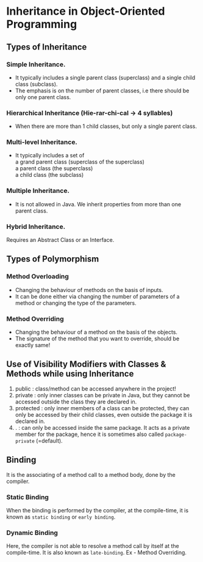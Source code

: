 # Inheritance in Object-Oriented Programming

## Types of Inheritance

### Simple Inheritance.  
- It typically includes a single parent class (superclass)
and a single child class (subclass).
- The emphasis is on the number of parent classes, i.e there should be only one parent class.

### Hierarchical Inheritance (Hie-rar-chi-cal -> 4 syllables)
- When there are more than 1 child classes, but only a single parent class.


### Multi-level Inheritance.
- It typically includes a set of  
 a grand parent class (superclass of the superclass)  
 a parent class (the superclass)  
 a child class (the subclass)

### Multiple Inheritance.
- It is not allowed in Java.
We inherit properties from more than one parent class.

### Hybrid Inheritance.
Requires an Abstract Class or an Interface.
 
## Types of Polymorphism

### Method Overloading
- Changing the behaviour of methods on the basis of inputs.
- It can be done either via changing the number of parameters of a method or changing the type of the parameters.

### Method Overriding
- Changing the behaviour of a method on the basis of the objects.
- The signature of the method that you want to override, should be exactly same!

## Use of Visibility Modifiers with Classes & Methods while using Inheritance
1. public : class/method can be accessed anywhere in the project! 
2. private : only inner classes can be private in Java, but they cannot be accessed
outside the class they are declared in.
3. protected : only inner members of a class can be protected, they can only be accessed
by their child classes, even outside the package it is declared in.
4. <default>. : can only be accessed inside the same package.
It acts as a private member for the package, hence it is sometimes also called
`package-private` (=default).

## Binding
It is the associating of a method call to a method body, done by the compiler.

### Static Binding
When the binding is performed by the compiler, at the compile-time, it is known as
`static binding` or `early binding`.

### Dynamic Binding
Here, the compiler is not able to resolve a method call by itself at the compile-time.
It is also known as `late-binding`.
Ex - Method Overriding.
